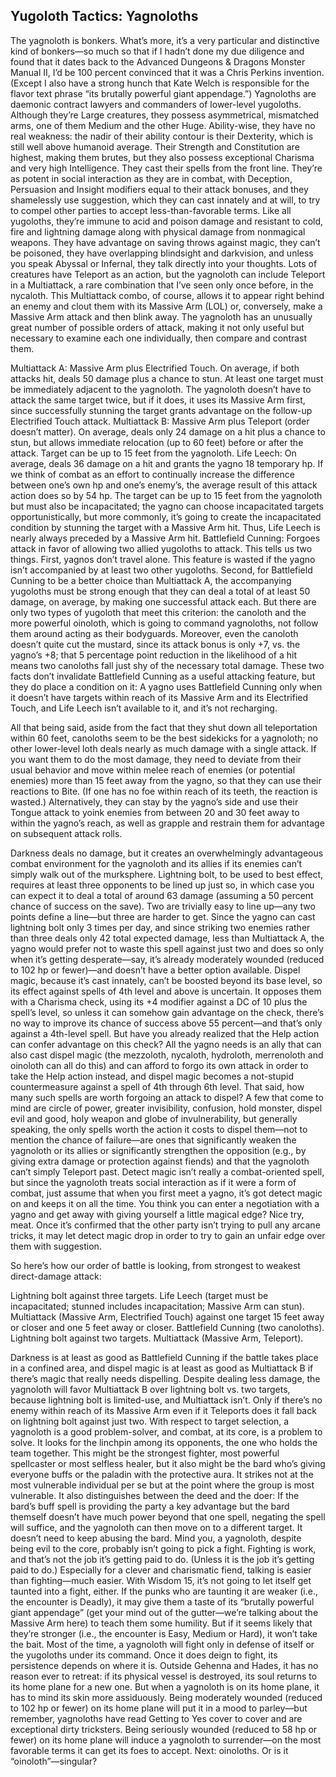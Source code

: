 ## Yugoloth Tactics: Yagnoloths

The yagnoloth is bonkers. What’s more, it’s a very particular and distinctive kind of bonkers—so much so that if I hadn’t done my due diligence and found that it dates back to the Advanced Dungeons & Dragons Monster Manual II, I’d be 100 percent convinced that it was a Chris Perkins invention. (Except I also have a strong hunch that Kate Welch is responsible for the flavor text phrase “its brutally powerful giant appendage.”)
Yagnoloths are daemonic contract lawyers and commanders of lower-level yugoloths. Although they’re Large creatures, they possess asymmetrical, mismatched arms, one of them Medium and the other Huge. Ability-wise, they have no real weakness: the nadir of their ability contour is their Dexterity, which is still well above humanoid average. Their Strength and Constitution are highest, making them brutes, but they also possess exceptional Charisma and very high Intelligence. They cast their spells from the front line.
They’re as potent in social interaction as they are in combat, with Deception, Persuasion and Insight modifiers equal to their attack bonuses, and they shamelessly use suggestion, which they can cast innately and at will, to try to compel other parties to accept less-than-favorable terms. Like all yugoloths, they’re immune to acid and poison damage and resistant to cold, fire and lightning damage along with physical damage from nonmagical weapons. They have advantage on saving throws against magic, they can’t be poisoned, they have overlapping blindsight and darkvision, and unless you speak Abyssal or Infernal, they talk directly into your thoughts.
Lots of creatures have Teleport as an action, but the yagnoloth can include Teleport in a Multiattack, a rare combination that I’ve seen only once before, in the nycaloth. This Multiattack combo, of course, allows it to appear right behind an enemy and clout them with its Massive Arm (LOL) or, conversely, make a Massive Arm attack and then blink away.
The yagnoloth has an unusually great number of possible orders of attack, making it not only useful but necessary to examine each one individually, then compare and contrast them.

Multiattack A: Massive Arm plus Electrified Touch. On average, if both attacks hit, deals 50 damage plus a chance to stun. At least one target must be immediately adjacent to the yagnoloth. The yagnoloth doesn’t have to attack the same target twice, but if it does, it uses its Massive Arm first, since successfully stunning the target grants advantage on the follow-up Electrified Touch attack.
Multiattack B: Massive Arm plus Teleport (order doesn’t matter). On average, deals only 24 damage on a hit plus a chance to stun, but allows immediate relocation (up to 60 feet) before or after the attack. Target can be up to 15 feet from the yagnoloth.
Life Leech: On average, deals 36 damage on a hit and grants the yagno 18 temporary hp. If we think of combat as an effort to continually increase the difference between one’s own hp and one’s enemy’s, the average result of this attack action does so by 54 hp. The target can be up to 15 feet from the yagnoloth but must also be incapacitated; the yagno can choose incapacitated targets opportunistically, but more commonly, it’s going to create the incapacitated condition by stunning the target with a Massive Arm hit. Thus, Life Leech is nearly always preceded by a Massive Arm hit.
Battlefield Cunning: Forgoes attack in favor of allowing two allied yugoloths to attack. This tells us two things. First, yagnos don’t travel alone. This feature is wasted if the yagno isn’t accompanied by at least two other yugoloths. Second, for Battlefield Cunning to be a better choice than Multiattack A, the accompanying yugoloths must be strong enough that they can deal a total of at least 50 damage, on average, by making one successful attack each. But there are only two types of yugoloth that meet this criterion: the canoloth and the more powerful oinoloth, which is going to command yagnoloths, not follow them around acting as their bodyguards. Moreover, even the canoloth doesn’t quite cut the mustard, since its attack bonus is only +7, vs. the yagno’s +8; that 5 percentage point reduction in the likelihood of a hit means two canoloths fall just shy of the necessary total damage. These two facts don’t invalidate Battlefield Cunning as a useful attacking feature, but they do place a condition on it: A yagno uses Battlefield Cunning only when it doesn’t have targets within reach of its Massive Arm and its Electrified Touch, and Life Leech isn’t available to it, and it’s not recharging.

All that being said, aside from the fact that they shut down all teleportation within 60 feet, canoloths seem to be the best sidekicks for a yagnoloth; no other lower-level loth deals nearly as much damage with a single attack. If you want them to do the most damage, they need to deviate from their usual behavior and move within melee reach of enemies (or potential enemies) more than 15 feet away from the yagno, so that they can use their reactions to Bite. (If one has no foe within reach of its teeth, the reaction is wasted.) Alternatively, they can stay by the yagno’s side and use their Tongue attack to yoink enemies from between 20 and 30 feet away to within the yagno’s reach, as well as grapple and restrain them for advantage on subsequent attack rolls.

Darkness deals no damage, but it creates an overwhelmingly advantageous combat environment for the yagnoloth and its allies if its enemies can’t simply walk out of the murksphere.
Lightning bolt, to be used to best effect, requires at least three opponents to be lined up just so, in which case you can expect it to deal a total of around 63 damage (assuming a 50 percent chance of success on the save). Two are trivially easy to line up—any two points define a line—but three are harder to get. Since the yagno can cast lightning bolt only 3 times per day, and since striking two enemies rather than three deals only 42 total expected damage, less than Multiattack A, the yagno would prefer not to waste this spell against just two and does so only when it’s getting desperate—say, it’s already moderately wounded (reduced to 102 hp or fewer)—and doesn’t have a better option available.
Dispel magic, because it’s cast innately, can’t be boosted beyond its base level, so its effect against spells of 4th level and above is uncertain. It opposes them with a Charisma check, using its +4 modifier against a DC of 10 plus the spell’s level, so unless it can somehow gain advantage on the check, there’s no way to improve its chance of success above 55 percent—and that’s only against a 4th-level spell. But have you already realized that the Help action can confer advantage on this check? All the yagno needs is an ally that can also cast dispel magic (the mezzoloth, nycaloth, hydroloth, merrenoloth and oinoloth can all do this) and can afford to forgo its own attack in order to take the Help action instead, and dispel magic becomes a not-stupid countermeasure against a spell of 4th through 6th level. That said, how many such spells are worth forgoing an attack to dispel? A few that come to mind are circle of power, greater invisibility, confusion, hold monster, dispel evil and good, holy weapon and globe of invulnerability, but generally speaking, the only spells worth the action it costs to dispel them—not to mention the chance of failure—are ones that significantly weaken the yagnoloth or its allies or significantly strengthen the opposition (e.g., by giving extra damage or protection against fiends) and that the yagnoloth can’t simply Teleport past.
Detect magic isn’t really a combat-oriented spell, but since the yagnoloth treats social interaction as if it were a form of combat, just assume that when you first meet a yagno, it’s got detect magic on and keeps it on all the time. You think you can enter a negotiation with a yagno and get away with giving yourself a little magical edge? Nice try, meat. Once it’s confirmed that the other party isn’t trying to pull any arcane tricks, it may let detect magic drop in order to try to gain an unfair edge over them with suggestion.

So here’s how our order of battle is looking, from strongest to weakest direct-damage attack:

Lightning bolt against three targets.
Life Leech (target must be incapacitated; stunned includes incapacitation; Massive Arm can stun).
Multiattack (Massive Arm, Electrified Touch) against one target 15 feet away or closer and one 5 feet away or closer.
Battlefield Cunning (two canoloths).
Lightning bolt against two targets.
Multiattack (Massive Arm, Teleport).

Darkness is at least as good as Battlefield Cunning if the battle takes place in a confined area, and dispel magic is at least as good as Multiattack B if there’s magic that really needs dispelling. Despite dealing less damage, the yagnoloth will favor Multiattack B over lightning bolt vs. two targets, because lightning bolt is limited-use, and Multiattack isn’t. Only if there’s no enemy within reach of its Massive Arm even if it Teleports does it fall back on lightning bolt against just two.
With respect to target selection, a yagnoloth is a good problem-solver, and combat, at its core, is a problem to solve. It looks for the linchpin among its opponents, the one who holds the team together. This might be the strongest fighter, most powerful spellcaster or most selfless healer, but it also might be the bard who’s giving everyone buffs or the paladin with the protective aura. It strikes not at the most vulnerable individual per se but at the point where the group is most vulnerable. It also distinguishes between the deed and the doer: If the bard’s buff spell is providing the party a key advantage but the bard themself doesn’t have much power beyond that one spell, negating the spell will suffice, and the yagnoloth can then move on to a different target. It doesn’t need to keep abusing the bard.
Mind you, a yagnoloth, despite being evil to the core, probably isn’t going to pick a fight. Fighting is work, and that’s not the job it’s getting paid to do. (Unless it is the job it’s getting paid to do.) Especially for a clever and charismatic fiend, talking is easier than fighting—much easier. With Wisdom 15, it’s not going to let itself get taunted into a fight, either. If the punks who are taunting it are weaker (i.e., the encounter is Deadly), it may give them a taste of its “brutally powerful giant appendage” (get your mind out of the gutter—we’re talking about the Massive Arm here) to teach them some humility. But if it seems likely that they’re stronger (i.e., the encounter is Easy, Medium or Hard), it won’t take the bait. Most of the time, a yagnoloth will fight only in defense of itself or the yugoloths under its command.
Once it does deign to fight, its persistence depends on where it is. Outside Gehenna and Hades, it has no reason ever to retreat: if its physical vessel is destroyed, its soul returns to its home plane for a new one. But when a yagnoloth is on its home plane, it has to mind its skin more assiduously. Being moderately wounded (reduced to 102 hp or fewer) on its home plane will put it in a mood to parley—but remember, yagnoloths have read Getting to Yes cover to cover and are exceptional dirty tricksters. Being seriously wounded (reduced to 58 hp or fewer) on its home plane will induce a yagnoloth to surrender—on the most favorable terms it can get its foes to accept.
Next: oinoloths. Or is it “oinoloth”—singular?
